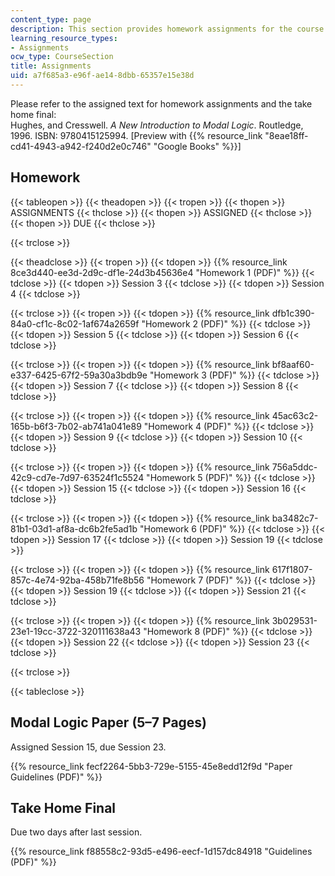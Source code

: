```yaml
---
content_type: page
description: This section provides homework assignments for the course.
learning_resource_types:
- Assignments
ocw_type: CourseSection
title: Assignments
uid: a7f685a3-e96f-ae14-8dbb-65357e15e38d
---
```


Please refer to the assigned text for homework assignments and the take home final:  
Hughes, and Cresswell. _A New Introduction to Modal Logic_. Routledge, 1996. ISBN: 9780415125994. \[Preview with {{% resource_link "8eae18ff-cd41-4943-a942-f240d2e0c746" "Google Books" %}}\]

Homework
--------

{{< tableopen >}}
{{< theadopen >}}
{{< tropen >}}
{{< thopen >}}
ASSIGNMENTS
{{< thclose >}}
{{< thopen >}}
ASSIGNED
{{< thclose >}}
{{< thopen >}}
DUE
{{< thclose >}}

{{< trclose >}}

{{< theadclose >}}
{{< tropen >}}
{{< tdopen >}}
{{% resource_link 8ce3d440-ee3d-2d9c-df1e-24d3b45636e4 "Homework 1 (PDF)" %}}
{{< tdclose >}}
{{< tdopen >}}
Session 3
{{< tdclose >}}
{{< tdopen >}}
Session 4
{{< tdclose >}}

{{< trclose >}}
{{< tropen >}}
{{< tdopen >}}
{{% resource_link dfb1c390-84a0-cf1c-8c02-1af674a2659f "Homework 2 (PDF)" %}}
{{< tdclose >}}
{{< tdopen >}}
Session 5
{{< tdclose >}}
{{< tdopen >}}
Session 6
{{< tdclose >}}

{{< trclose >}}
{{< tropen >}}
{{< tdopen >}}
{{% resource_link bf8aaf60-e337-6425-67f2-59a30a3bdb9e "Homework 3 (PDF)" %}}
{{< tdclose >}}
{{< tdopen >}}
Session 7
{{< tdclose >}}
{{< tdopen >}}
Session 8
{{< tdclose >}}

{{< trclose >}}
{{< tropen >}}
{{< tdopen >}}
{{% resource_link 45ac63c2-165b-b6f3-7b02-ab741a041e89 "Homework 4 (PDF)" %}}
{{< tdclose >}}
{{< tdopen >}}
Session 9
{{< tdclose >}}
{{< tdopen >}}
Session 10
{{< tdclose >}}

{{< trclose >}}
{{< tropen >}}
{{< tdopen >}}
{{% resource_link 756a5ddc-42c9-cd7e-7d97-63524f1c5524 "Homework 5 (PDF)" %}}
{{< tdclose >}}
{{< tdopen >}}
Session 15
{{< tdclose >}}
{{< tdopen >}}
Session 16
{{< tdclose >}}

{{< trclose >}}
{{< tropen >}}
{{< tdopen >}}
{{% resource_link ba3482c7-81b1-03d1-af8a-dc6b2fe5ad1b "Homework 6 (PDF)" %}}
{{< tdclose >}}
{{< tdopen >}}
Session 17
{{< tdclose >}}
{{< tdopen >}}
Session 19
{{< tdclose >}}

{{< trclose >}}
{{< tropen >}}
{{< tdopen >}}
{{% resource_link 617f1807-857c-4e74-92ba-458b71fe8b56 "Homework 7 (PDF)" %}}
{{< tdclose >}}
{{< tdopen >}}
Session 19
{{< tdclose >}}
{{< tdopen >}}
Session 21
{{< tdclose >}}

{{< trclose >}}
{{< tropen >}}
{{< tdopen >}}
{{% resource_link 3b029531-23e1-19cc-3722-320111638a43 "Homework 8 (PDF)" %}}
{{< tdclose >}}
{{< tdopen >}}
Session 22
{{< tdclose >}}
{{< tdopen >}}
Session 23
{{< tdclose >}}

{{< trclose >}}

{{< tableclose >}}

Modal Logic Paper (5–7 Pages)
-----------------------------

Assigned Session 15, due Session 23.

{{% resource_link fecf2264-5bb3-729e-5155-45e8edd12f9d "Paper Guidelines (PDF)" %}}

Take Home Final
---------------

Due two days after last session.

{{% resource_link f88558c2-93d5-e496-eecf-1d157dc84918 "Guidelines (PDF)" %}}